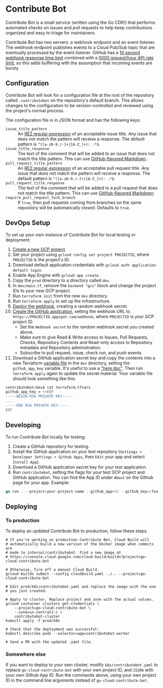 # Contribute Bot

Contribute Bot is a small service (written using the Go CDK!) that performs
automated checks on issues and pull requests to help keep contributions
organized and easy to triage for maintainers.

Contribute Bot has two servers: a webhook endpoint and an event listener. The
webhook endpoint publishes events to a Cloud Pub/Sub topic that are eventually
processed by the event listener. GitHub has a
[10 second webhook response time limit][github-async] combined with a
[5000 request/hour API rate limit][github-ratelimit], so this adds buffering
with the assumption that incoming events are bursty.

[github-async]: https://developer.github.com/v3/guides/best-practices-for-integrators/#favor-asynchronous-work-over-synchronous
[github-ratelimit]: https://developer.github.com/v3/#rate-limiting

## Configuration

Contribute Bot will look for a configuration file at the root of the repository
called `.contributebot` on the repository's default branch. This allows changes
to the configuration to be version-controlled and reviewed using the project's
normal process.

The configuration file is in JSON format and has the following keys:

<dl>
  <dt><code>issue_title_pattern</code></dt>
  <dd>
    An <a href="https://golang.org/s/re2syntax">RE2 regular expression</a> of an
    acceptable issue title. Any issue that does not match the pattern will
    receive a response. The default pattern is
    <code>^([a-z0-9./-]+|[A-Z_]+): .*$</code>.
  </dd>
  <dt><code>issue_title_response</code></dt>
  <dd>
    The text of the comment that will be added to an issue that does not
    match the title pattern. This can use
    <a href="https://help.github.com/articles/about-writing-and-formatting-on-github/">GitHub-flavored Markdown</a>.
  </dd>
  <dt><code>pull_request_title_pattern</code></dt>
  <dd>
    An <a href="https://golang.org/s/re2syntax">RE2 regular expression</a> of an
    acceptable pull request title. Any issue that does not match the pattern will
    receive a response. The default pattern is
    <code>^([a-z0-9./-]+|[A-Z_]+): .*$</code>.
  </dd>
  <dt><code>pull_request_title_response</code></dt>
  <dd>
    The text of the comment that will be added to a pull request that does not
    match the title pattern. This can use
    <a href="https://help.github.com/articles/about-writing-and-formatting-on-github/">GitHub-flavored Markdown</a>.
  </dd>
  <dt><code>require_pull_request_fork_branch</code></dt>
  <dd>
    If <code>true</code>, then pull requests coming from branches on the same
    repository will be automatically closed. Defaults to <code>true</code>.
  </dd>
</dl>

## DevOps Setup

To set up your own instance of Contribute Bot for local testing or deployment:

1.  [Create a new GCP project][].
1.  Set your project using `gcloud config set project PROJECTID`, where
    `PROJECTID` is the project's ID.
1.  Download default application credentials with `gcloud auth
    application-default login`.
1.  Enable App Engine with `gcloud app create`.
1.  Copy the `prod` directory to a directory called `dev`.
1.  In `dev/main.tf`, remove the `backend "gcs"` block and change the project
    IDs to your new GCP project.
1.  Run `terraform init` from the new `dev` directory.
1.  Run `terraform apply` to set up the infrastructure.
1.  [Deploy the webhook][], creating a random webhook secret.
1.  [Create the GitHub application][], setting the webhook URL to
    `https://PROJECTID.appspot.com/webhook`, where `PROJECTID` is your GCP
    project ID.
    *   Set the `Webhook secret` to the random webhook secret you created above.
    *   Make sure to give Read &amp; Write access to Issues, Pull Requests,
        Checks, Repository Contents and Read-only access to Repository metadata
        and Repository administration.
    *   Subscribe to pull request, issue, check run, and push events.
1.  Download a GitHub application secret key and copy the contents into a new
    Terraform [variable file][] in the `dev` directory, setting the
    `github_app_key` variable. It's useful to use a ["here doc"][]. Then run
    `terraform apply` again to update the secret material. Your variable file
    should look something like this:

```bash
contributebot/dev$ cat terraform.tfvars
github_app_key = <<EOF
-----BEGIN RSA PRIVATE KEY-----
...
-----END RSA PRIVATE KEY-----
EOF
```

[Create a new GCP project]: https://console.cloud.google.com/projectcreate
[Create the GitHub application]: https://github.com/settings/apps/new
[Deploy the webhook]: webhook/README.md
["here doc"]: https://www.terraform.io/docs/configuration/syntax.html
[variable file]: https://www.terraform.io/docs/configuration/variables.html#variable-files

## Developing

To run Contribute Bot locally for testing:

1.  Create a GitHub repository for testing.
1.  Install the GitHub application on your test repository (`Settings >
    Developer Settings > Github Apps`, then `Edit` your app and select `Install
    App`).
1.  Download a GitHub application secret key for your test application.
1.  Run `contributebot`, setting the flags for your test GCP project and GitHub
    application. You can find the App ID under `About` on the Github page for
    your app. Example:

```go
go run . --project=your-project-name --github_app=42 --github_key=/foo.pem
```

## Deploying

### To production

To deploy an updated Contribute Bot to production, follow these steps.

```shell
# If you're working on production Contribute Bot, Cloud Build will
# automatically build a new version of the Docker image when commits are
# made to internal/contributebot. Find a new image at
# https://console.cloud.google.com/cloud-build/builds?project=go-cloud-contribute-bot

# Otherwise, fire off a manual Cloud Build.
gcloud builds submit --config cloudbuild.yaml ../.. --project=go-cloud-contribute-bot

# Edit prod/k8s/contributebot.yaml and replace the image with the one
# you just created.

# Apply to cluster. Replace project and zone with the actual values.
gcloud container clusters get-credentials \
    --project=go-cloud-contribute-bot \
    --zone=us-central1-c \
    contributebot-cluster
kubectl apply -f prod/k8s

# Check that the deployment was successful:
kubectl describe pods --selector=app=contributebot-worker

# Send a PR with the updated .yaml file.
```

### Somewhere else

If you want to deploy to your own cluster, modify `k8s/contributebot.yaml` to
replace `go-cloud-contribute-bot` with your own project ID, and `15206` with
your own Github App ID. Run the commands above, using your own project ID
in the command line arguments instead of `go-cloud-contribute-bot`.

